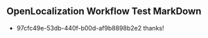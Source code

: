 ## OpenLocalization Workflow Test MarkDown
* 97cfc49e-53db-440f-b00d-af9b8898b2e2 thanks!

<!--HONumber=Sep16_HO1-->


